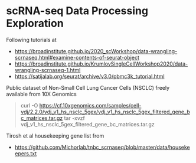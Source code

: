 # scRNA-seq Data Processing Exploration

Following tutorials at
   * https://broadinstitute.github.io/2020_scWorkshop/data-wrangling-scrnaseq.html#examine-contents-of-seurat-object
   * https://broadinstitute.github.io/KrumlovSingleCellWorkshop2020/data-wrangling-scrnaseq-1.html
   * https://satijalab.org/seurat/archive/v3.0/pbmc3k_tutorial.html

Public dataset of Non-Small Cell Lung Cancer Cells (NSCLC) freely available from 10X Genomics
>   curl -O https://cf.10xgenomics.com/samples/cell-vdj/2.2.0/vdj_v1_hs_nsclc_5gex/vdj_v1_hs_nsclc_5gex_filtered_gene_bc_matrices.tar.gz
>    tar -xvzf vdj_v1_hs_nsclc_5gex_filtered_gene_bc_matrices.tar.gz


Tirosh et al housekeeping gene list from
   * https://github.com/Michorlab/tnbc_scrnaseq/blob/master/data/housekeepers.txt
